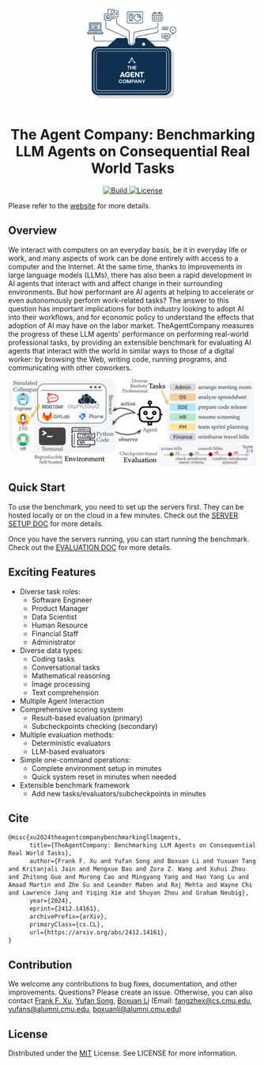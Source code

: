 <a name="readme-top"></a>

<div align="center">
  <img src="./docs/images/TAC_logo.png" alt="Logo" width="200">
  <h1 align="center">The Agent Company: Benchmarking LLM Agents on Consequential Real World Tasks</h1>
</div>


<p align="center">
    <a href="https://www.python.org/">
        <img alt="Build" src="https://img.shields.io/badge/Python-3.12+-1f425f.svg?color=purple">
    </a>
    <a href="https://github.com/TheAgentCompany/TheAgentCompany/blob/main/LICENSE">
        <img alt="License" src="https://img.shields.io/badge/License-MIT-blue">
    </a>
</p>


Please refer to the [website](https://the-agent-company.com/) for more details.

## Overview

We interact with computers on an everyday basis, be it in everyday life or work, and many aspects of work can be done entirely with access to a computer and the Internet.
At the same time, thanks to improvements in large language models (LLMs), there has also been a rapid development in AI agents that interact with and affect change in their surrounding environments.
But how performant are AI agents at helping to accelerate or even autonomously perform work-related tasks?
The answer to this question has important implications for both industry looking to adopt AI into their workflows, and for economic policy to understand the effects that adoption of AI may have on the labor market.
TheAgentCompany measures the progress of these LLM agents' performance on performing real-world professional tasks,
by providing an extensible benchmark for evaluating AI agents that interact with the world in similar ways to those of a digital worker: by browsing the Web, writing code, running programs, and communicating with other coworkers.

<div align="center">
  <img src="./docs/images/TAC_architecture.png">
</div>


## Quick Start

To use the benchmark, you need to set up the servers first. They can be hosted locally or on the cloud
in a few minutes. Check out the [SERVER SETUP DOC](./docs/SETUP.md) for more details.

Once you have the servers running, you can start running the benchmark. Check out the [EVALUATION DOC](./docs/EVALUATION.md) for more details.

## Exciting Features

- Diverse task roles:
  - Software Engineer
  - Product Manager
  - Data Scientist
  - Human Resource
  - Financial Staff
  - Administrator
- Diverse data types:
  - Coding tasks
  - Conversational tasks
  - Mathematical reasoning
  - Image processing
  - Text comprehension
- Multiple Agent Interaction
- Comprehensive scoring system
  - Result-based evaluation (primary)
  - Subcheckpoints checking (secondary)
- Multiple evaluation methods:
  - Deterministic evaluators
  - LLM-based evaluators
- Simple one-command operations:
  - Complete environment setup in minutes
  - Quick system reset in minutes when needed
- Extensible benchmark framework
  - Add new tasks/evaluators/subcheckpoints in minutes


## Cite
```
@misc{xu2024theagentcompanybenchmarkingllmagents,
      title={TheAgentCompany: Benchmarking LLM Agents on Consequential Real World Tasks}, 
      author={Frank F. Xu and Yufan Song and Boxuan Li and Yuxuan Tang and Kritanjali Jain and Mengxue Bao and Zora Z. Wang and Xuhui Zhou and Zhitong Guo and Murong Cao and Mingyang Yang and Hao Yang Lu and Amaad Martin and Zhe Su and Leander Maben and Raj Mehta and Wayne Chi and Lawrence Jang and Yiqing Xie and Shuyan Zhou and Graham Neubig},
      year={2024},
      eprint={2412.14161},
      archivePrefix={arXiv},
      primaryClass={cs.CL},
      url={https://arxiv.org/abs/2412.14161}, 
}
```

## Contribution
We welcome any contributions to bug fixes, documentation, and other improvements.
Questions? Please create an issue. Otherwise, you can also contact [Frank F. Xu](https://frankxfz.me/), [Yufan Song](https://github.com/yufansong), [Boxuan Li](https://github.com/li-boxuan) (Email: fangzhex@cs.cmu.edu, yufans@alumni.cmu.edu, boxuanli@alumni.cmu.edu)

## License
Distributed under the [MIT](./LICENSE) License. See LICENSE for more information.
